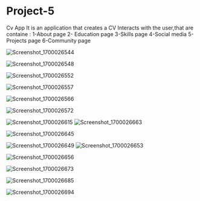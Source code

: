 # Project-5
Cv App It is an application that creates a CV Interacts with the user,that are containe :
1-About page 
2- Education page 
3-Skills page 
4-Social media 
5-Projects page
6-Community page

![Screenshot_1700026544](https://github.com/re23a/Project-5/assets/147350855/b469a5f7-e6c8-40d5-966a-9c4cf76459b3)

![Screenshot_1700026548](https://github.com/re23a/Project-5/assets/147350855/7ff26108-5c7d-4535-8284-d865d596ac5c)

![Screenshot_1700026552](https://github.com/re23a/Project-5/assets/147350855/ed97a411-92be-483f-8630-33df8b132d85)

![Screenshot_1700026557](https://github.com/re23a/Project-5/assets/147350855/7829b25e-d758-4adc-b49d-ba5d76278d90)


![Screenshot_1700026566](https://github.com/re23a/Project-5/assets/147350855/1c91f3be-f9f1-4fb0-8ae5-96b25938c976)



![Screenshot_1700026572](https://github.com/re23a/Project-5/assets/147350855/d5ebe06d-dda9-4b7f-8021-1f75b158fbb7)

![Screenshot_1700026615](https://github.com/re23a/Project-5/assets/147350855/72a7c9e5-a92f-44b3-9a85-d31cf0523f28)
![Screenshot_1700026663](https://github.com/re23a/Project-5/assets/147350855/ca38f1b8-b321-43a3-9a51-03834d9c1f7a)


![Screenshot_1700026645](https://github.com/re23a/Project-5/assets/147350855/03e6b6bb-e95a-4b80-af64-873a77460025)

![Screenshot_1700026649](https://github.com/re23a/Project-5/assets/147350855/baafded9-2d33-4f95-8ec0-3a8b7cd24f6e)
![Screenshot_1700026653](https://github.com/re23a/Project-5/assets/147350855/5798bab4-9978-45d4-a540-645d9fd56302)


![Screenshot_1700026656](https://github.com/re23a/Project-5/assets/147350855/e76fca7e-36e5-4784-8b7c-50fdabc5677d)


![Screenshot_1700026673](https://github.com/re23a/Project-5/assets/147350855/2e9cc6de-b43e-4256-9d97-ee7ba4ef0032)


![Screenshot_1700026685](https://github.com/re23a/Project-5/assets/147350855/82c6b2ba-4003-4c31-bd71-dc10ff14f6fd)

![Screenshot_1700026694](https://github.com/re23a/Project-5/assets/147350855/4b60bbe2-7f94-4d8d-991f-31170cac858b)





